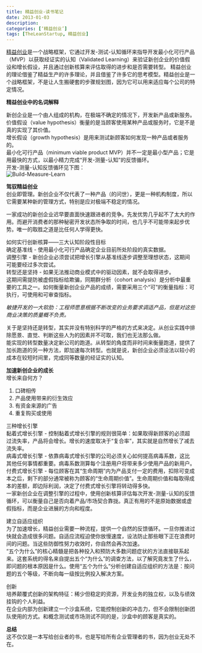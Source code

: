 ```yaml
---
title: 精益创业-读书笔记
date: 2013-01-03
description: 
categories: [‘精益创业’]
tags: [TheLeanStartup, 精益创业]
---
```


<a title="The Lean Startup" href="http://theleanstartup.com/" target="_blank">精益创业</a>是一个战略框架，它通过开发-测试-认知循环来指导开发最小化可行产品（MVP）以获取经证实的认知（Validated Learning）来验证新创企业的价值假设和增长假设，并且通过创新核算来评估取得的进步和是否需要转型。 精益创业的理论借鉴了精益生产的许多理论，并且借鉴了许多它的思考模型。精益创业是一个战略框架，不是让人生搬硬套的步骤规划图，因为它可以用来适应每个公司的特定情况。


<strong>精益创业中的名词解释</strong>

新创企业是一个由人组成的机构，在极端不确定的情况下，开发新产品或新服务。 
价值假设（value hypothesis）衡量的是当顾客使用某种产品或服务时，它是不是真的实现了其价值。  
增长假设（growth hypothesis）是用来测试新顾客如何发现一种产品或者服务的。  
最小化可行产品（minimum viable product MVP）并不一定是最小型产品；它是用最快的方式，以最小精力完成“开发-测量-认知”的反馈循环。  
开发-测量-认知反馈循环见下图：  
![Build-Measure-Learn]({{urls.media}}/cycle.png)


<strong>驾驭精益创业</strong>  
创业即管理。新创企业不仅代表了一种产品（的问世），更是一种机构制度，所以它需要某种新的管理方式，特别是应对极端不稳定的情况。


一家成功的新创企业迟早要直面快速跟进者的竞争。先发优势几乎起不了太大的作用。而避开消费者的那种秘密开发状态所争取的时间，也几乎不可能带来起步优势。唯一的取胜之道是比任何人学得更快。


如何实行创新核算——三大认知阶段性目标  
确定基准线 - 使用最小化可行产品确定企业目前所处阶段的真实数据。  
调整引擎 - 新创企业必须尝试把增长引擎从基准线逐步调整至理想状态，这期间可能要经过多次尝试。  
转型还是坚持 - 如果无法推动商业模式中的驱动因素，就不会取得进步。  
这期间需提防被虚假指标给欺骗，同期群分析（cohort analysis）是分析中最重要的工具之一。如何衡量新创企业产品的成绩，需要采用三个“可”的衡量指标：可执行，可使用和可审查指标。


<i>敏捷开发的一大软肋：工程师愿意根据不断改变的业务要求调适产品，但是对这些商业决策的质量概不负责。</i>

关于是坚持还是转型，其实并没有特别科学的严格的方式来决定。从创业实践中排除愿景、直觉、判断这些人为的因素并不可取，我们也无法那么做。  
能实现的转型数量决定新公司的跑道。从转型的角度而非时间来衡量跑道，提供了加长跑道的另一种方法，即加速每次转型。也就是说，新创企业必须设法以较小的成本在较短时间里，完成同等数量的经证实的认知。  

<strong>加速新创企业的成长</strong>  
增长来自何方？  
1. 口碑相传  
2. 产品使用带来的衍生效应  
3. 有资金来源的广告  
4. 重复购买或使用  

三种增长引擎  
黏着式增长引擎 - 控制黏着式增长引擎的规则很简单：如果取得新顾客的必须超过流失率，产品将会增长。增长的速度取决于“复合率”，其实就是自然增长了减去流失率。  
病毒式增长引擎 - 依靠病毒式增长引擎的公司必须关心如何提高病毒系数，这比其他任何事情都重要。病毒系数测算每个注册用户将带来多少使用产品的新用户。  
付费式增长引擎 - 每位顾客在其“生命周期”内为产品支付一定的费用，扣除可变成本之后，剩下的部分通常被称为顾客的“生命周期价值”。生命周期价值和每取得成本的差额，即边际利润，决定了付费式增长引擎将转动得多快。  
一家新创企业在调整引擎的过程中，使用创新核算评估每次开发-测量-认知的反馈循环，可以衡量自己是否向着产品/市场契合靠拢。真正有用的不是原始数据或虚假指标，而是企业进展的方向和程度。

建立自适应组织  
为了加速增长，精益创业需要一种流程，提供一个自然的反馈循环。一旦你推进过快就会造成很多问题。自适应流程迫使你放慢速度，设法防止那些眼下正在浪费时间的问题。当这些防御性努力收效时，你自然会再次加速。  
“五个为什么”的核心精髓是把各种投入和预防大多数问题症状的方法直接联系起来。这套系统的得名来自提出五个“为什么”的调查方法，以了解究竟发生了什么，即问题的根本原因是什么。使用“五个为什么”分析创建自适应组织的方法是：按问题的五个等级，不断向每一级按比例投入解决方案。  

创新  
培养颠覆式创新的架构特征：稀少但稳定的资源，开发业务的独立权，以及与绩效挂钩的个人利益。  
在企业内部为创新建立一个沙盒系统，它能控制创新的冲击力，但不会限制创新团队使用的方式。和概念测试或市场测试不同的是，沙盒中的顾客是真实的。

<strong>总结</strong>  
这不仅仅是一本写给创业者的书，也是写给所有企业管理者的书，因为创业无处不在。
